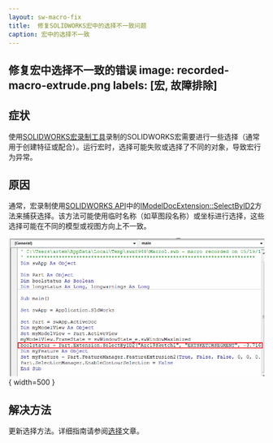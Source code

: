 ```yaml
---
layout: sw-macro-fix
title:  修复SOLIDWORKS宏中的选择不一致问题
caption: 宏中的选择不一致
---
```

 修复宏中选择不一致的错误
image: recorded-macro-extrude.png
labels: [宏, 故障排除]
---
## 症状

使用[SOLIDWORKS宏录制工具](https://help.solidworks.com/2012/english/solidworks/sldworks/c_recording_playing_macros.htm)录制的SOLIDWORKS宏需要进行一些选择（通常用于创建特征或配合）。运行宏时，选择可能失败或选择了不同的对象，导致宏行为异常。

## 原因

通常，宏录制使用[SOLIDWORKS API](https://help.solidworks.com/2012/english/api/sldworksapi/solidworks.interop.sldworks~solidworks.interop.sldworks.imodeldocextension~selectbyid2.html)中的[IModelDocExtension::SelectByID2](https://help.solidworks.com/2012/english/api/sldworksapi/solidworks.interop.sldworks~solidworks.interop.sldworks.imodeldocextension~selectbyid2.html)方法来捕获选择。该方法可能使用临时名称（如草图段名称）或坐标进行选择，这些选择可能在不同的模型或视图方向上不一致。

![用名称选择草图中的弧的录制宏行](recorded-macro-extrude.png){ width=500 }

## 解决方法

更新选择方法。详细指南请参阅[选择](/docs/codestack/solidworks-api/document/selection)文章。